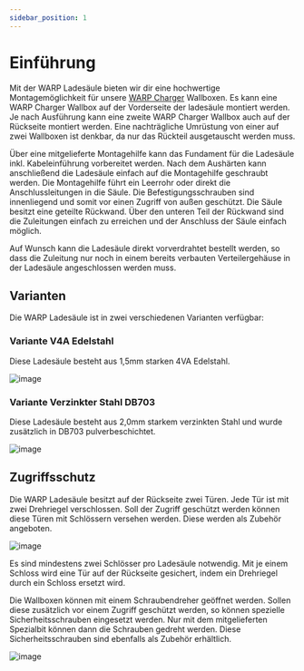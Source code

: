 ```yaml
---
sidebar_position: 1
---
```


# Einführung

Mit der WARP Ladesäule bieten wir dir eine hochwertige Montagemöglichkeit für unsere [WARP Charger](/warp_charger/introduction.md) Wallboxen. Es kann eine WARP Charger Wallbox auf der Vorderseite der ladesäule montiert werden.
Je nach Ausführung kann eine zweite WARP Charger Wallbox auch auf der Rückseite montiert werden. Eine nachträgliche Umrüstung von einer auf zwei Wallboxen ist denkbar, da nur das Rückteil ausgetauscht werden muss.

Über eine mitgelieferte Montagehilfe kann das Fundament für die Ladesäule inkl. Kabeleinführung vorbereitet werden. Nach dem Aushärten kann anschließend die Ladesäule einfach auf die Montagehilfe geschraubt werden. Die Montagehilfe führt ein Leerrohr oder
direkt die Anschlussleitungen in die Säule. Die Befestigungsschrauben sind innenliegend und somit vor einen Zugriff von außen geschützt. Die Säule besitzt eine geteilte Rückwand. Über den unteren Teil der Rückwand sind die Zuleitungen einfach zu erreichen
und der Anschluss der Säule einfach möglich.

Auf Wunsch kann die Ladesäule direkt vorverdrahtet bestellt werden, so dass die Zuleitung nur noch in einem bereits verbauten Verteilergehäuse in der Ladesäule angeschlossen werden muss.

## Varianten

Die WARP Ladesäule ist in zwei verschiedenen Varianten verfügbar:

### Variante V4A Edelstahl

Diese Ladesäule besteht aus 1,5mm starken 4VA Edelstahl.

![image](/img/warp_ladesäule/warp-charger-stand-stainless.png)

### Variante Verzinkter Stahl DB703

Diese Ladesäule besteht aus 2,0mm starkem verzinkten Stahl und wurde zusätzlich in DB703 pulverbeschichtet.

![image](/img/warp_ladesäule/warp-charger-stand-powder.png)



## Zugriffsschutz

Die WARP Ladesäule besitzt auf der Rückseite zwei Türen. Jede Tür ist mit zwei Drehriegel verschlossen.
Soll der Zugriff geschützt werden können diese Türen mit Schlössern versehen werden. Diese werden als Zubehör angeboten.

![image](/img/warp_ladesäule/warp_accesoires_lock_stand_pc_key.jpg)

Es sind mindestens zwei Schlösser pro Ladesäule notwendig. Mit je einem Schloss wird eine Tür auf der
Rückseite gesichert, indem ein Drehriegel durch ein Schloss ersetzt wird.

Die Wallboxen können mit einem Schraubendreher geöffnet werden. Sollen diese zusätzlich vor einem Zugriff geschützt werden, so
können spezielle Sicherheitsschrauben eingesetzt werden. Nur mit dem mitgelieferten Spezialbit können dann die Schrauben gedreht werden.
Diese Sicherheitsschrauben sind ebenfalls als Zubehör erhältlich.

![image](/img/warp_ladesäule/warp_security_screws.jpg)



